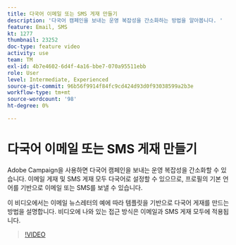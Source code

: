 ```yaml
---
title: 다국어 이메일 또는 SMS 게재 만들기
description: '다국어 캠페인을 보내는 운영 복잡성을 간소화하는 방법을 알아봅니다. '
feature: Email, SMS
kt: 1277
thumbnail: 23252
doc-type: feature video
activity: use
team: TM
exl-id: 4b7e4602-6d4f-4a16-bbe7-070a95511ebb
role: User
level: Intermediate, Experienced
source-git-commit: 96b56f9914f84fc9cd424d93d0f93038599a2b3e
workflow-type: tm+mt
source-wordcount: '98'
ht-degree: 0%

---
```


# 다국어 이메일 또는 SMS 게재 만들기

Adobe Campaign을 사용하면 다국어 캠페인을 보내는 운영 복잡성을 간소화할 수 있습니다. 이메일 게재 및 SMS 게재 모두 다국어로 설정할 수 있으므로, 프로필의 기본 언어를 기반으로 이메일 또는 SMS를 보낼 수 있습니다.

이 비디오에서는 이메일 뉴스레터의 예에 따라 템플릿을 기반으로 다국어 게재를 만드는 방법을 설명합니다. 비디오에 나와 있는 접근 방식은 이메일과 SMS 게재 모두에 적용됩니다.

>[!VIDEO](https://video.tv.adobe.com/v/23252?quality=12)
